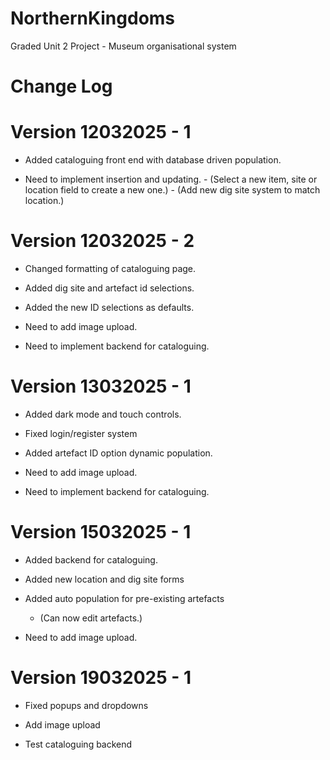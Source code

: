 # NorthernKingdoms
 Graded Unit 2 Project - Museum organisational system

# Change Log
# Version 12032025 - 1
- Added cataloguing front end with database driven population.

- Need to implement insertion and updating.
                - (Select a new item, site or location field to create a new one.)
                - (Add new dig site system to match location.)

# Version 12032025 - 2
- Changed formatting of cataloguing page. 
- Added dig site and artefact id selections.
- Added the new ID selections as defaults.

- Need to add image upload.
- Need to implement backend for cataloguing.

# Version 13032025 - 1
- Added dark mode and touch controls.
- Fixed login/register system
- Added artefact ID option dynamic population.

- Need to add image upload.
- Need to implement backend for cataloguing.

# Version 15032025 - 1
- Added backend for cataloguing.
- Added new location and dig site forms
- Added auto population for pre-existing artefacts
    - (Can now edit artefacts.)

- Need to add image upload.

# Version 19032025 - 1
- Fixed popups and dropdowns

- Add image upload
- Test cataloguing backend
